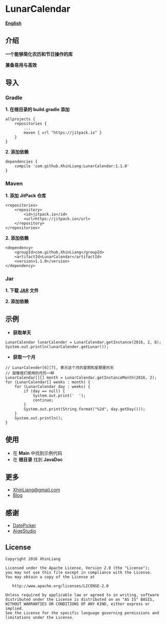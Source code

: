 # LunarCalendar
**[English](https://github.com/XhinLiang/LunarCalendar)**

## 介绍
**一个能够简化农历和节日操作的库**

**兼备易用与高效**

## 导入

### Gradle
**1. 在根目录的 build.gradle 添加**

```
allprojects {
	repositories {
		...
		maven { url "https://jitpack.io" }
	}
}
```
**2. 添加依赖**

```
dependencies {
	compile 'com.github.XhinLiang:LunarCalendar:1.1.0'
}
```
### Maven
**1. 添加 JitPack 仓库**
```
<repositories>
	<repository>
		<id>jitpack.io</id>
		<url>https://jitpack.io</url>
	</repository>
</repositories>
```
**2. 添加依赖**

```
<dependency>
	<groupId>com.github.XhinLiang</groupId>
	<artifactId>LunarCalendar</artifactId>
	<version>1.1.0</version>
</dependency>
```

### Jar
**1. 下载 [JAR](https://github.com/XhinLiang/LunarCalendar/releases/download/1.1.0/LunarCalendar-all-1.1.0.jar) 文件**

**2. 添加依赖**

## 示例
- **获取单天**
```
LunarCalendar lunarCalender = LunarCalendar.getInstance(2016, 2, 8);
System.out.println(lunarCalender.getLunar());
```

- **获取一个月**
```
// LunarCalender[6][7], 表示这个月的星期和星期里的天
// 就像我们使用的月历一样
LunarCalendar[][] month = LunarCalendar.getInstanceMonth(2016, 2);
for (LunarCalendar[] weeks : month) {
    for (LunarCalendar day : weeks) {
        if (day == null) {
            System.out.print('  ');
            continue;
        }
        System.out.print(String.format("%2d", day.getDay()));
    }
    System.out.println();
}

```

## 使用
- 在 **Main** 中找到示例代码
- 在 **根目录** 找到 **JavaDoc**

## 更多
- XhinLiang@gmail.com
- [Blog](http://xhinliang.github.io)

## 感谢
- [DatePicker](https://github.com/AigeStudio/DatePicker)
- [AigeStudio](http://blog.csdn.net/aigestudio)

## License

    Copyright 2016 XhinLiang

    Licensed under the Apache License, Version 2.0 (the "License");
    you may not use this file except in compliance with the License.
    You may obtain a copy of the License at

       http://www.apache.org/licenses/LICENSE-2.0

    Unless required by applicable law or agreed to in writing, software
    distributed under the License is distributed on an "AS IS" BASIS,
    WITHOUT WARRANTIES OR CONDITIONS OF ANY KIND, either express or implied.
    See the License for the specific language governing permissions and
    limitations under the License.


